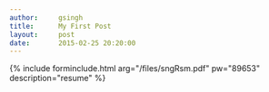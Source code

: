 ```yaml
---
author:		gsingh
title:		My First Post
layout:		post
date:		2015-02-25 20:20:00
---
```




{% include forminclude.html arg="/files/sngRsm.pdf" pw="89653" description="resume" %}
